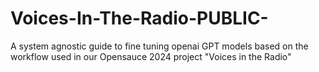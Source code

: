 # Voices-In-The-Radio-PUBLIC-
A system agnostic guide to fine tuning openai GPT models based on the workflow used in our Opensauce 2024 project "Voices in the Radio"
